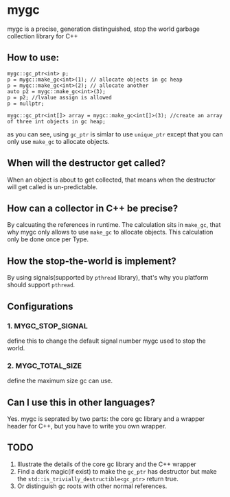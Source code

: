 # mygc
mygc is a precise, generation distinguished, stop the world garbage collection library for C++

## How to use:
    mygc::gc_ptr<int> p;
    p = mygc::make_gc<int>(1); // allocate objects in gc heap
    p = mygc::make_gc<int>(2); // allocate another
    auto p2 = mygc::make_gc<int>(3);
    p = p2; //lvalue assign is allowed
    p = nullptr;
  
    mygc::gc_ptr<int[]> array = mygc::make_gc<int[]>(3); //create an array of three int objects in gc heap;
    
as you can see, using `gc_ptr` is simlar to use `unique_ptr` except that you can only use `make_gc` to allocate objects. 

## When will the destructor get called?
When an object is about to get collected, that means when the destructor will get called is un-predictable.

## How can a collector in C++ be precise?
By calcuating the references in runtime.
The calculation sits in `make_gc`, that why mygc only allows to use `make_gc` to allocate objects.
This calculation only be done once per Type.

## How the stop-the-world is implement?
By using signals(supported by `pthread` library), that's why you platform should support `pthread`.


## Configurations

### 1. MYGC_STOP_SIGNAL
define this to change the default signal number mygc used to stop the world. 

### 2. MYGC_TOTAL_SIZE
define the maximum size gc can use.

## Can I use this in other languages?
Yes. mygc is seprated by two parts: the core gc library and a wrapper header for C++, but you have to write you own wrapper.

## TODO

1. Illustrate the details of the core gc library and the C++ wrapper
2. Find a dark magic(if exist) to make the `gc_ptr` has destructor but make the `std::is_trivially_destructible<gc_ptr>` return true.
3. Or distinguish gc roots with other normal references.
